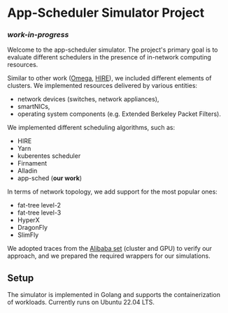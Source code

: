 # App-Scheduler Simulator Project
### ***work-in-progress***

Welcome to the app-scheduler simulator. The project's primary goal is to evaluate 
different schedulers in the presence of in-network computing resources.

Similar to other work 
([Omega](https://www.usenix.org/conference/osdi16/technical-sessions/presentation/gog),
[HIRE](https://github.com/mblo/hire-cluster-simulator)), we included different 
elements of clusters. We implemented resources delivered by various entities: 
+ network devices (switches, network appliances), 
+ smartNICs,
+ operating system components (e.g. Extended Berkeley Packet Filters).

We implemented different scheduling algorithms, such as:
+ HIRE
+ Yarn
+ kuberentes scheduler
+ Firnament
+ Alladin
+ app-sched (**our work**)

In terms of network topology, we add support for the most popular ones:
+ fat-tree level-2
+ fat-tree level-3
+ HyperX
+ DragonFly
+ SlimFly

We adopted traces from the [Alibaba set](https://github.com/alibaba/clusterdata) (cluster 
and GPU) to verify our approach, and we prepared the required wrappers for our simulations.

## Setup
The simulator is implemented in Golang and supports the containerization of workloads. 
Currently runs on Ubuntu 22.04 LTS. 
